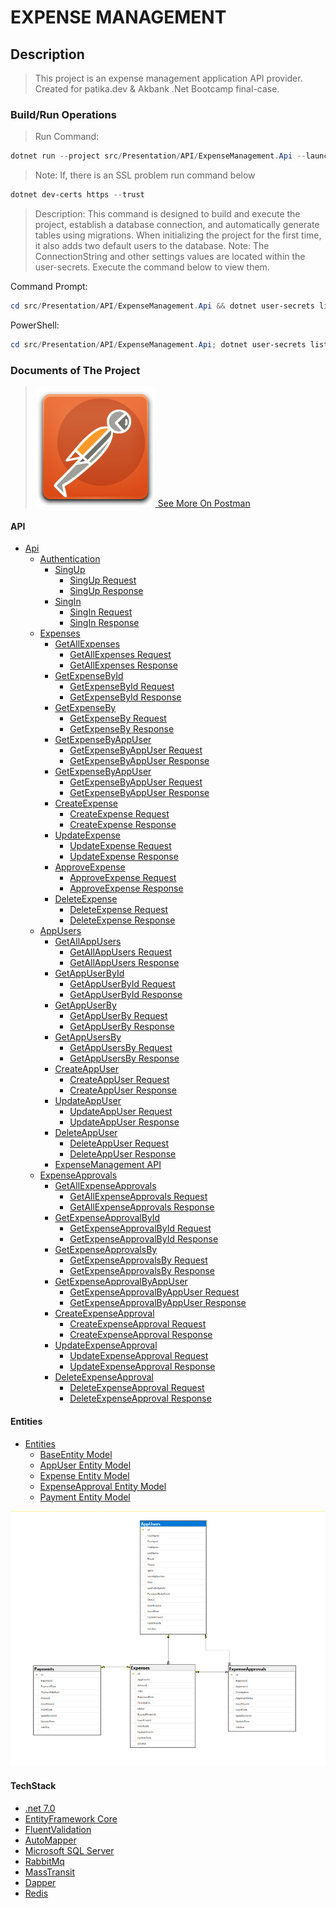 # EXPENSE MANAGEMENT

## Description

>This project is an expense management application API provider. Created for patika.dev & Akbank .Net Bootcamp final-case.

### Build/Run Operations

>Run Command:

```powershell
dotnet run --project src/Presentation/API/ExpenseManagement.Api --launch-profile https
```

>Note: If, there is an SSL problem run command below

```powershell
dotnet dev-certs https --trust
```

>Description: This command is designed to build and execute the project, establish a database connection, and automatically generate tables using migrations. When initializing the project for the first time, it also adds two default users to the database.
>Note: The ConnectionString and other settings values are located within the user-secrets. Execute the command below to view them.

Command Prompt:

```powershell
cd src/Presentation/API/ExpenseManagement.Api && dotnet user-secrets list
```

PowerShell:

```powershell
cd src/Presentation/API/ExpenseManagement.Api; dotnet user-secrets list
```

### Documents of The Project

>[![image](/Documents/Images/postman.svg)
See More On Postman](https://documenter.getpostman.com/view/17157290/2s9YymFPsU#intro)

#### API

- [Api](/Documents/Api/)
  - [Authentication](/Documents/Api/Authentication.Api.md)
    - [SingUp](/Documents/Api/Authentication.Api.md#signup)
      - [SingUp Request](/Documents/Api/Authentication.Api.md#signup-request)
      - [SingUp Response](/Documents/Api/Authentication.Api.md#signup-response)
    - [SingIn](/Documents/Api/Authentication.Api.md#signin)
      - [SingIn Request](/Documents/Api/Authentication.Api.md#signin-request)
      - [SingIn Response](/Documents/Api/Authentication.Api.md#signin-response)
  - [Expenses](/Documents/Api/Expenses.Api.md#expenses)
    - [GetAllExpenses](/Documents/Api/Expenses.Api.md#getallexpenses)
      - [GetAllExpenses Request](/Documents/Api/Expenses.Api.md#getallexpenses-request)
      - [GetAllExpenses Response](/Documents/Api/Expenses.Api.md#getallexpenses-response)
    - [GetExpenseById](/Documents/Api/Expenses.Api.md#getexpensebyid)
      - [GetExpenseById Request](/Documents/Api/Expenses.Api.md#getexpensebyid-request)
      - [GetExpenseById Response](/Documents/Api/Expenses.Api.md#getexpensebyid-response)
    - [GetExpenseBy](/Documents/Api/Expenses.Api.md#getexpenseby)
      - [GetExpenseBy Request](/Documents/Api/Expenses.Api.md#getexpenseby-request)
      - [GetExpenseBy Response](/Documents/Api/Expenses.Api.md#getexpenseby-response)
    - [GetExpenseByAppUser](/Documents/Api/Expenses.Api.md#getexpensebyappuser)
      - [GetExpenseByAppUser Request](/Documents/Api/Expenses.Api.md#getexpensebyappuser-request)
      - [GetExpenseByAppUser Response](/Documents/Api/Expenses.Api.md#getexpensebyappuser-response)
    - [GetExpenseByAppUser](/Documents/Api/Expenses.Api.md#getexpensebyappuser)
      - [GetExpenseByAppUser Request](/Documents/Api/Expenses.Api.md#getexpensebyappuser-request)
      - [GetExpenseByAppUser Response](/Documents/Api/Expenses.Api.md#getexpensebyappuser-response)
    - [CreateExpense](/Documents/Api/Expenses.Api.md#createexpense)
      - [CreateExpense Request](/Documents/Api/Expenses.Api.md#createexpense-request)
      - [CreateExpense Response](/Documents/Api/Expenses.Api.md#createexpense-response)
    - [UpdateExpense](/Documents/Api/Expenses.Api.md#updateexpense)
      - [UpdateExpense Request](/Documents/Api/Expenses.Api.md#updateexpense-request)
      - [UpdateExpense Response](/Documents/Api/Expenses.Api.md#updateexpense-response)
    - [ApproveExpense](/Documents/Api/Expenses.Api.md#approveexpense)
      - [ApproveExpense Request](/Documents/Api/Expenses.Api.md#approveexpense-request)
      - [ApproveExpense Response](/Documents/Api/Expenses.Api.md#approveexpense-response)
    - [DeleteExpense](/Documents/Api/Expenses.Api.md#deleteexpense)
      - [DeleteExpense Request](/Documents/Api/Expenses.Api.md#deleteexpense-request)
      - [DeleteExpense Response](/Documents/Api/Expenses.Api.md#deleteexpense-response)
  - [AppUsers](/Documents/Api/AppUsers.Api.md#appusers)
    - [GetAllAppUsers](/Documents/Api/AppUsers.Api.md#getallappusers)
      - [GetAllAppUsers Request](/Documents/Api/AppUsers.Api.md#getallappusers-request)
      - [GetAllAppUsers Response](/Documents/Api/AppUsers.Api.md#getallappusers-response)
    - [GetAppUserById](/Documents/Api/AppUsers.Api.md#getappuserbyid)
      - [GetAppUserById Request](/Documents/Api/AppUsers.Api.md#getappuserbyid-request)
      - [GetAppUserById Response](/Documents/Api/AppUsers.Api.md#getappuserbyid-response)
    - [GetAppUserBy](/Documents/Api/AppUsers.Api.md#getappuserby)
      - [GetAppUserBy Request](/Documents/Api/AppUsers.Api.md#getappuserby-request)
      - [GetAppUserBy Response](/Documents/Api/AppUsers.Api.md#getappuserby-response)
    - [GetAppUsersBy](/Documents/Api/AppUsers.Api.md#getappusersby)
      - [GetAppUsersBy Request](/Documents/Api/AppUsers.Api.md#getappusersby-request)
      - [GetAppUsersBy Response](/Documents/Api/AppUsers.Api.md#getappusersby-response)
    - [CreateAppUser](/Documents/Api/AppUsers.Api.md#createappuser)
      - [CreateAppUser Request](/Documents/Api/AppUsers.Api.md#createappuser-request)
      - [CreateAppUser Response](/Documents/Api/AppUsers.Api.md#createappuser-response)
    - [UpdateAppUser](/Documents/Api/AppUsers.Api.md#updateappuser)
      - [UpdateAppUser Request](/Documents/Api/AppUsers.Api.md#updateappuser-request)
      - [UpdateAppUser Response](/Documents/Api/AppUsers.Api.md#updateappuser-response)
    - [DeleteAppUser](/Documents/Api/AppUsers.Api.md#deleteappuser)
      - [DeleteAppUser Request](/Documents/Api/AppUsers.Api.md#deleteappuser-request)
      - [DeleteAppUser Response](/Documents/Api/AppUsers.Api.md#deleteappuser-response)
    - [ExpenseManagement API](/Documents/Api/ApprovalExpenses.Api.md#expensemanagement-api)
  - [ExpenseApprovals](/Documents/Api/ApprovalExpenses.Api.md#expenseapprovals)
    - [GetAllExpenseApprovals](/Documents/Api/ApprovalExpenses.Api.md#getallexpenseapprovals)
      - [GetAllExpenseApprovals Request](/Documents/Api/ApprovalExpenses.Api.md#getallexpenseapprovals-request)
      - [GetAllExpenseApprovals Response](/Documents/Api/ApprovalExpenses.Api.md#getallexpenseapprovals-response)
    - [GetExpenseApprovalById](/Documents/Api/ApprovalExpenses.Api.md#getexpenseapprovalbyid)
      - [GetExpenseApprovalById Request](/Documents/Api/ApprovalExpenses.Api.md#getexpenseapprovalbyid-request)
      - [GetExpenseApprovalById Response](/Documents/Api/ApprovalExpenses.Api.md#getexpenseapprovalbyid-response)
    - [GetExpenseApprovalsBy](/Documents/Api/ApprovalExpenses.Api.md#getexpenseapprovalsby)
      - [GetExpenseApprovalsBy Request](/Documents/Api/ApprovalExpenses.Api.md#getexpenseapprovalsby-request)
      - [GetExpenseApprovalsBy Response](/Documents/Api/ApprovalExpenses.Api.md#getexpenseapprovalsby-response)
    - [GetExpenseApprovalByAppUser](/Documents/Api/ApprovalExpenses.Api.md#getexpenseapprovalbyappuser)
      - [GetExpenseApprovalByAppUser Request](/Documents/Api/ApprovalExpenses.Api.md#getexpenseapprovalbyappuser-request)
      - [GetExpenseApprovalByAppUser Response](/Documents/Api/ApprovalExpenses.Api.md#getexpenseapprovalbyappuser-response)
    - [CreateExpenseApproval](/Documents/Api/ApprovalExpenses.Api.md#createexpenseapproval)
      - [CreateExpenseApproval Request](/Documents/Api/ApprovalExpenses.Api.md#createexpenseapproval-request)
      - [CreateExpenseApproval Response](/Documents/Api/ApprovalExpenses.Api.md#createexpenseapproval-response)
    - [UpdateExpenseApproval](/Documents/Api/ApprovalExpenses.Api.md#updateexpenseapproval)
      - [UpdateExpenseApproval Request](/Documents/Api/ApprovalExpenses.Api.md#updateexpenseapproval-request)
      - [UpdateExpenseApproval Response](/Documents/Api/ApprovalExpenses.Api.md#updateexpenseapproval-response)
    - [DeleteExpenseApproval](/Documents/Api/ApprovalExpenses.Api.md#deleteexpenseapproval)
      - [DeleteExpenseApproval Request](/Documents/Api/ApprovalExpenses.Api.md#deleteexpenseapproval-request)
      - [DeleteExpenseApproval Response](/Documents/Api/ApprovalExpenses.Api.md#deleteexpenseapproval-response)

#### Entities

- [Entities](/Documents/Entities/)
  - [BaseEntity Model](/Documents/Entities/BaseEntity.md)
  - [AppUser Entity Model](/Documents/Entities/AppUser.Entity.md)
  - [Expense Entity Model](/Documents/Entities/Expense.Entity.md)
  - [ExpenseApproval Entity Model](/Documents/Entities/ExpenseApproval.Entity.md)
  - [Payment Entity Model](/Documents/Entities/Payment.Entity.md)

![Database Diagram](/Documents/Images/DbDiagram.png)

#### TechStack

- [.net 7.0](https://learn.microsoft.com/tr-tr/dotnet/core/whats-new/dotnet-7)
- [EntityFramework Core](https://learn.microsoft.com/en-us/ef/core/)
- [FluentValidation](https://learn.microsoft.com/en-us/ef/core/)
- [AutoMapper](https://automapper.org/)
- [Microsoft SQL Server](https://learn.microsoft.com/en-us/sql/sql-server/?view=sql-server-ver16)
- [RabbitMq](https://www.rabbitmq.com/documentation.html)
- [MassTransit](https://masstransit.io/documentation/concepts)
- [Dapper](https://github.com/DapperLib/Dapper)
- [Redis](https://redis.io/docs/connect/clients/dotnet/)
